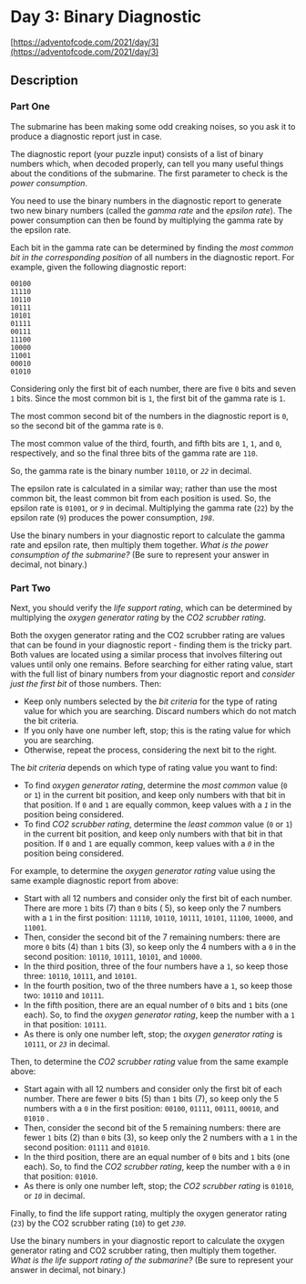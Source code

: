 # Day 3: Binary Diagnostic

[https://adventofcode.com/2021/day/3](https://adventofcode.com/2021/day/3)

## Description

### Part One

The submarine has been making some <span title="Turns out oceans are heavy.">odd creaking noises</span>, so you ask it
to produce a diagnostic report just in case.

The diagnostic report (your puzzle input) consists of a list of binary numbers which, when decoded properly, can tell
you many useful things about the conditions of the submarine. The first parameter to check is the _power consumption_.

You need to use the binary numbers in the diagnostic report to generate two new binary numbers (called the _gamma rate_
and the _epsilon rate_). The power consumption can then be found by multiplying the gamma rate by the epsilon rate.

Each bit in the gamma rate can be determined by finding the _most common bit in the corresponding position_ of all
numbers in the diagnostic report. For example, given the following diagnostic report:

    00100
    11110
    10110
    10111
    10101
    01111
    00111
    11100
    10000
    11001
    00010
    01010

Considering only the first bit of each number, there are five `0` bits and seven `1` bits. Since the most common bit
is `1`, the first bit of the gamma rate is `1`.

The most common second bit of the numbers in the diagnostic report is `0`, so the second bit of the gamma rate is `0`.

The most common value of the third, fourth, and fifth bits are `1`, `1`, and `0`, respectively, and so the final three
bits of the gamma rate are `110`.

So, the gamma rate is the binary number `10110`, or _`22`_ in decimal.

The epsilon rate is calculated in a similar way; rather than use the most common bit, the least common bit from each
position is used. So, the epsilon rate is `01001`, or _`9`_ in decimal. Multiplying the gamma rate (`22`) by the epsilon
rate (`9`) produces the power consumption, _`198`_.

Use the binary numbers in your diagnostic report to calculate the gamma rate and epsilon rate, then multiply them
together. _What is the power consumption of the submarine?_ (Be sure to represent your answer in decimal, not binary.)

### Part Two

Next, you should verify the _life support rating_, which can be determined by multiplying the _oxygen generator rating_
by the _CO2 scrubber rating_.

Both the oxygen generator rating and the CO2 scrubber rating are values that can be found in your diagnostic report -
finding them is the tricky part. Both values are located using a similar process that involves filtering out values
until only one remains. Before searching for either rating value, start with the full list of binary numbers from your
diagnostic report and _consider just the first bit_ of those numbers. Then:

* Keep only numbers selected by the _bit criteria_ for the type of rating value for which you are searching. Discard
  numbers which do not match the bit criteria.
* If you only have one number left, stop; this is the rating value for which you are searching.
* Otherwise, repeat the process, considering the next bit to the right.

The _bit criteria_ depends on which type of rating value you want to find:

* To find _oxygen generator rating_, determine the _most common_ value (`0` or `1`) in the current bit position, and
  keep only numbers with that bit in that position. If `0` and `1` are equally common, keep values with a _`1`_ in the
  position being considered.
* To find _CO2 scrubber rating_, determine the _least common_ value (`0` or `1`) in the current bit position, and keep
  only numbers with that bit in that position. If `0` and `1` are equally common, keep values with a _`0`_ in the
  position being considered.

For example, to determine the _oxygen generator rating_ value using the same example diagnostic report from above:

* Start with all 12 numbers and consider only the first bit of each number. There are more `1` bits (7) than `0` bits (
  5), so keep only the 7 numbers with a `1` in the first position: `11110`, `10110`, `10111`, `10101`, `11100`, `10000`,
  and `11001`.
* Then, consider the second bit of the 7 remaining numbers: there are more `0` bits (4) than `1` bits (3), so keep only
  the 4 numbers with a `0` in the second position: `10110`, `10111`, `10101`, and `10000`.
* In the third position, three of the four numbers have a `1`, so keep those three: `10110`, `10111`, and `10101`.
* In the fourth position, two of the three numbers have a `1`, so keep those two: `10110` and `10111`.
* In the fifth position, there are an equal number of `0` bits and `1` bits (one each). So, to find the _oxygen
  generator rating_, keep the number with a `1` in that position: `10111`.
* As there is only one number left, stop; the _oxygen generator rating_ is `10111`, or _`23`_ in decimal.

Then, to determine the _CO2 scrubber rating_ value from the same example above:

* Start again with all 12 numbers and consider only the first bit of each number. There are fewer `0` bits (5) than `1`
  bits (7), so keep only the 5 numbers with a `0` in the first position: `00100`, `01111`, `00111`, `00010`, and `01010`
  .
* Then, consider the second bit of the 5 remaining numbers: there are fewer `1` bits (2) than `0` bits (3), so keep only
  the 2 numbers with a `1` in the second position: `01111` and `01010`.
* In the third position, there are an equal number of `0` bits and `1` bits (one each). So, to find the _CO2 scrubber
  rating_, keep the number with a `0` in that position: `01010`.
* As there is only one number left, stop; the _CO2 scrubber rating_ is `01010`, or _`10`_ in decimal.

Finally, to find the life support rating, multiply the oxygen generator rating (`23`) by the CO2 scrubber rating (`10`)
to get _`230`_.

Use the binary numbers in your diagnostic report to calculate the oxygen generator rating and CO2 scrubber rating, then
multiply them together. _What is the life support rating of the submarine?_ (Be sure to represent your answer in
decimal, not binary.)
